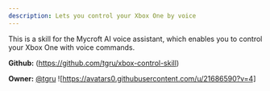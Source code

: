 ```yaml
---
description: Lets you control your Xbox One by voice
---
```

This is a skill for the Mycroft AI voice assistant, which enables you to control your Xbox One with voice commands.

**Github:** (https://github.com/tgru/xbox-control-skill)

**Owner:** [@tgru](https://github.com/tgru) ![https://avatars0.githubusercontent.com/u/21686590?v=4]

